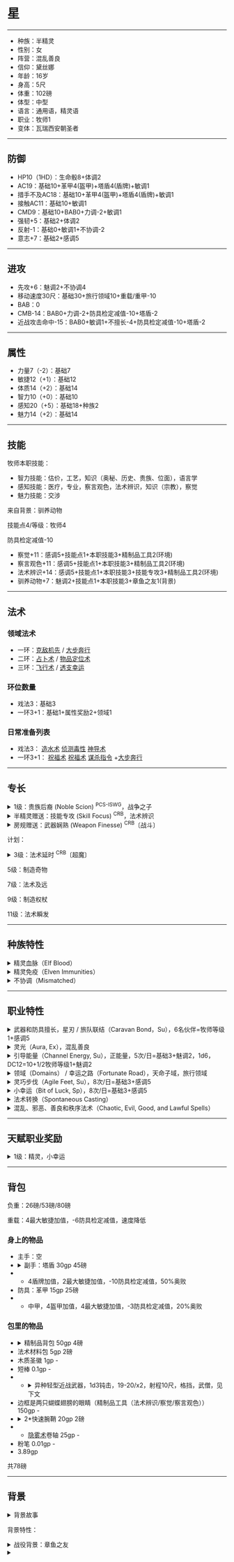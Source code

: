 # 星

----

- 种族：半精灵
- 性别：女
- 阵营：混乱善良
- 信仰：黛丝娜
- 年龄：16岁
- 身高：5尺
- 体重：102磅
- 体型：中型
- 语言：通用语，精灵语
- 职业：牧师1
- 变体：瓦瑞西安朝圣者

----

## 防御

- HP10（1HD）：生命骰8+体调2
- AC19：基础10+革甲4(盔甲)+塔盾4(盾牌)+敏调1
- 措手不及AC18：基础10+革甲4(盔甲)+塔盾4(盾牌)+敏调1
- 接触AC11：基础10+敏调1
- CMD9：基础10+BAB0+力调-2+敏调1
- 强韧+5：基础2+体调2
- 反射-1：基础0+敏调1+不协调-2
- 意志+7：基础2+感调5

----

## 进攻

- 先攻+6：魅调2+不协调4
- 移动速度30尺：基础30+旅行领域10+重载/重甲-10
- BAB：0
- CMB-14：BAB0+力调-2+防具检定减值-10+塔盾-2
- 近战攻击命中-15：BAB0+敏调1+不擅长-4+防具检定减值-10+塔盾-2

----

## 属性

- 力量7（-2）：基础7
- 敏捷12（+1）：基础12
- 体质14（+2）：基础14
- 智力10（+0）：基础10
- 感知20（+5）：基础18+种族2
- 魅力14（+2）：基础14

----

## 技能

牧师本职技能：
- 智力技能：估价，工艺，知识（奥秘、历史、贵族、位面），语言学
- 感知技能：医疗，专业，察言观色，法术辨识，知识（宗教），察觉
- 魅力技能：交涉

来自背景：驯养动物

技能点4/等级：牧师4

防具检定减值-10

- 察觉+11：感调5+技能点1+本职技能3+精制品工具2(环境)
- 察言观色+11：感调5+技能点1+本职技能3+精制品工具2(环境)
- 法术辨识+14：感调5+技能点1+本职技能3+技能专攻3+精制品工具2(环境)
- 驯养动物+7：魅调2+技能点1+本职技能3+章鱼之友1(背景)

----

## 法术

### 领域法术

- 一环：[克敌机先](https://xiaoxiaomeow.github.io/pathfinder/spell.html?spell=true%20strike) / [大步奔行](https://xiaoxiaomeow.github.io/pathfinder/spell.html?spell=longstrider)
- 二环：[占卜术](https://xiaoxiaomeow.github.io/pathfinder/spell.html?spell=augury) / [物品定位术](https://xiaoxiaomeow.github.io/pathfinder/spell.html?spell=locate%20object)
- 三环：[飞行术](https://xiaoxiaomeow.github.io/pathfinder/spell.html?spell=fly) / [透支幸运](https://xiaoxiaomeow.github.io/pathfinder/spell.html?spell=borrow%20fortune)

### 环位数量

- 戏法3：基础3
- 一环3+1：基础1+属性奖励2+领域1

### 日常准备列表

- 戏法3：
[造水术](https://xiaoxiaomeow.github.io/pathfinder/spell.html?spell=create%20water)
[侦测毒性](https://xiaoxiaomeow.github.io/pathfinder/spell.html?spell=detect%20poison)
[神导术](https://xiaoxiaomeow.github.io/pathfinder/spell.html?spell=guidance)
- 一环3+1：
[祝福术](https://xiaoxiaomeow.github.io/pathfinder/spell.html?spell=bless)
[祝福术](https://xiaoxiaomeow.github.io/pathfinder/spell.html?spell=bless)
[谋杀指令](https://xiaoxiaomeow.github.io/pathfinder/spell.html?spell=murderous%20command)
+[大步奔行](https://xiaoxiaomeow.github.io/pathfinder/spell.html?spell=longstrider)

----

## 专长

<details>
<summary>
1级：贵族后裔 (Noble Scion) <sup>PCS-ISWG</sup>，战争之子
</summary>

你是一个充满自豪的贵族家庭的一员，无论你是否在你的家族中有着良好的声誉。

先决条件: 魅力13，必须在1级选取。

专长效果: 你的知识（贵族）检定获得+2加值，并且该知识技能总是你的本职技能。

当你选择该专长时，从后述列表中选择一种与你的贵族家庭风格相符的优势。请与你的DM协商来确保你所选择的选项是合适的。

艺术之子：你的所有表演检定获得+1加值，并且表演总是你的本职技能。如果你拥有吟游诗人表演能力，那么你每日能够额外使用该能力3轮。

知识之子：你所拥有的所有至少有1级的知识技能均会获得+1加值。

魔法之子：你从后述语言中选择1个作为奖励语言：深渊语（Abyssal），邪灵语（Aklo），天界语（Celestial），龙语（Draconic），炼狱语（Infernal）或者木族语（Sylvan）。每日1次以自由动作，你能够在任何由你进行的法术辨识检定中获得+2加值。你必须在进行检定之前花费自由动作以获得加值。

安宁之子：每当你在使用基于感知的技能取十时，则视为你骰出13而非10点作为结果。

战争之子：你使用你的魅力调整值来调整先攻检定，而非使用你的敏捷调整值。
</details>

<details>
<summary>
半精灵赠送：技能专攻 (Skill Focus) <sup>CRB</sup>，法术辨识
</summary>

选择一项技能。你特别擅长该技能。

专长效果: 你在所有涉及该技能的检定上获得+3加值。如果你该技能的等级为10或更高，此加值提升为+6。

特殊说明: 你可以多次选取此专长。其效果不叠加。每次你获得此专长时，它作用于一种新技能。
</details>

<details>
<summary>
房规赠送：武器娴熟 (Weapon Finesse) <sup>CRB</sup>〔战斗〕
</summary>

你善于在近身战斗中使用敏捷代替蛮力。

专长效果: 使用适于你体型的轻型武器、细剑、长鞭、刺链时，你可以在攻击检定中改为使用敏捷修正，而非力量修正。若你持用盾牌，攻击检定会受到盾牌的防具检定减值。

特殊说明: 天生武器视为轻型武器。
</details>

计划：

<details>
<summary>
3级：法术延时 <sup>CRB</sup>〔超魔〕
</summary>

此专长可使法术效果的持续时间加长。

专长效果: 搭配此专长的法术持续时间加倍。持续时间为专注、立即或永久的法术不受本专长影响。延时的法术须占用高于原本1个环位的法术位。
</details>

5级：制造奇物

7级：法术及远

9级：制造权杖

11级：法术瞬发

----

## 种族特性

<details>
<summary>
精灵血脉（Elf Blood）
</summary>
在判断与种族相关的效果时，半精灵同时被视为精灵与人类。
</details>

<details>
<summary>
精灵免疫（Elven Immunities）
</summary>
半精灵免疫魔法睡眠效果，并且在对抗惑控系法术以及效果时，豁免检定获得+2种族加值。
</details>

<details>
<summary>
不协调（Mismatched）
</summary>
并非拥有着人类与精灵混合的身体和面部特征，或非倾向于父母其中一方，一小部分半精灵拥有异常的混合特征。他们拥有明显不协调的眼睛和耳朵，以及参差不齐的肢体。拥有此特性的半精灵在反射豁免承受-2罚值，但在先攻检定获得+4种族加值。此特性取代敏锐感官和昏暗视觉。
</details>

----

## 职业特性

<details>
<summary>
武器和防具擅长，星刃 / 旅队联结（Caravan Bond，Su），6名伙伴=牧师等级1+感调5
</summary>

牧师擅长使用所有简易武器、轻甲、中甲以及盾牌（塔盾除外）。牧师此外还擅长他的神祇偏好的武器。

1级起，通过带领一支队伍祈祷1分钟，瓦瑞西亚朝圣者能够选择数量等同于她的牧师等级+她的感知调整值位旅伴。她可以将领域的神授力量用在这些旅伴身上，就如同他们是她自身一般。她能将这些能力使用到距离她30尺内的旅伴身上，即使这些能力原本需要接触。

该能力取代了牧师的中甲与盾牌擅长——保留下来的只有擅长轻甲。
</details>

<details>
<summary>
灵光（Aura, Ex），混乱善良
</summary>
信奉混乱、邪恶、善良或秩序神祇的牧师拥有和神祇阵营相同的灵光（见‘侦测邪恶（Detect Evil）’法术的说明）。
</details>

<details>
<summary>
引导能量（Channel Energy, Su），正能量，5次/日=基础3+魅调2，1d6，DC12=10+1/2牧师等级1+魅调2
</summary>

无论阵营，任何牧师都能通过圣徽(或邪徽)来释放源自信仰的能量波。这种能量可以用来治疗或者造成伤害，取决于能量类型和目标物种。一个善良牧师（或者信奉善良神）引导正能量，可以伤害不死生物或者用于治疗活物。一个邪恶牧师（或者信奉邪恶神）引导负能量，用于对活物造成伤害或者治疗不死生物。信奉中立神的中立牧师（或者无神牧师）必须选择引导正能量还是负能量，一旦确定不能更改。这个选择还决定牧师是自发治疗法术还是造成伤害法术。

引导能量是以牧师为中心半径30尺的爆发范围，影响同一类的所有生物（活物或是不死生物）。造成和治疗的伤害等于“1d6+每比1级多2牧师等级1d6”（3级2d6，5级3d6，以此类推）。生物可以通过意志豁免来降低一半伤害，DC是“10+1/2牧师等级+魅力修正”。治疗的能量不能使生命超过最大生命值，多余的会被浪费掉。牧师每天能够引导能量的次数相当于“3+魅力修正”。这是一个不会引起借机攻击的标准动作，牧师可以选择自己是否包含在内。牧师必须能亮出圣徽以使用这个能力。
</details>

<details>
<summary>
领域（Domains） / 幸运之路（Fortunate Road），天命子域，旅行领域
</summary>

牧师的神和阵营，决定他能够使用什么法术、他的价值观和别人怎么看他。牧师选择他的神的两个领域，当他的阵营对应的时候，可以选择阵营领域（秩序、混乱、善良、邪恶）。如果牧师不信奉特定的神，他依然可以选择两个领域来代表他的灵性倾向和能力（交由GM决定）。但仍须遵守阵营领域的限制。每个领域授予一些领域能力，取决于牧师等级，在每个法术等级都有领域法术栏位，可以用来准备其中一个领域的法术。如果某个领域法术不在牧师法术列表上，便只能使用领域法术栏位准备该法术。领域法术不能用来自发转化。此外，牧师得到他领域中列出的能力，如果他等级够高的话。除非另有说明，使用领域能力是一个标准动作。

需要使用近战接触攻击和远程接触攻击的领域能力都增加以下描述：如果额外消耗1次使用次数，可以及远（接触变为30尺，30尺变为100尺）施放；如果额外消耗1次使用次数，可以延时施放；如果额外消耗2次使用次数，可以强效施放；如果额外消耗2次使用次数，可以顽强施放；如果额外消耗3次使用次数，可以极效施放；如果额外消耗4次使用次数，可以瞬发施放。前提是你有对应的超魔专长。

1级起，瓦瑞西亚朝圣者必须选择混乱领域（Chaos），团队领域（Community），解放领域（Liberation），机运领域（Luck），旅行领域（Travel）或天气领域（Weather）（或者战役允许的话，可选择出自《进阶玩者手册》的探索子域[Exploration]，命运子域[Fate]，自由子域[Freedom]，交易子域[Trade]，四季子域[Seasons]）作为她的领域中的一个。如果牧师所侍奉的神祇并不具有上述领域中的任何一个，那么她有权使用这些领域，但是只能选取一个领域——实际上她失去了选择第二个领域的权利。作为结果，只有少数牧师会在侍奉那些不具有上述领域的神祇的同时成为瓦瑞西亚朝圣者。

此能力在其他方面如同标准牧师的领域能力，并取代之。
</details>

<details>
<summary>
灵巧步伐（Agile Feet, Su），8次/日=基础3+感调5
</summary>
以一个自由动作，你可以在一轮中获得更好的机动性。在接下来的一轮中，你忽视所有困难地形带来的穿越时的移动力惩罚。你每日可使用本能力的次数为“3+感知修正”。
</details>

<details>
<summary>
小幸运（Bit of Luck, Sp），8次/日=基础3+感调5
</summary>
你可以用一个标准动作碰触一个自愿的生物，使其沾到点运气。在接下来一轮中，目标任何时候投掷一个D20，都可以投两次并选择其中较好的结果。每日你可以使用本能力的次数为“3+感知修正”。
</details>

<details>
<summary>
法术转换（Spontaneous Casting）
</summary>
善良牧师（或信仰善良神祇的中立牧师）可以将事先准备好的法术（祷念和领域法术不可）临时转换成医疗法术，即使他事前并未准备该医疗法术也可。此时，牧师会“失掉”一个准备好的法术，换得一个同环级（或较低环级）的‘治疗伤害’法术。邪恶牧师（或信仰邪恶神祇的中立牧师）不能将法术转换成医疗法术，但却可以转换成‘造成伤害’法术。信仰中立神祇的中立牧师可以在上述两种法术转换中择其一，但是做出决定之后便再也无法改变。此选择亦决定该中立牧师能引导正能量还是负能量。
</details>

<details>
<summary>
混乱、邪恶、善良和秩序法术（Chaotic, Evil, Good, and Lawful Spells）
</summary>
牧师无法施展与神祇或本身阵营相反的法术。对应阵营的法术会有相关描述符加以识别。
</details>

----

## 天赋职业奖励

<details>
<summary>
1级：精灵，小幸运
</summary>
选择一种1级获得并且每日使用次数为“3+牧师感知修正”的领域之力。这个领域之力的每日使用次数+1/2。
</details>

----

## 背包

负重：26磅/53磅/80磅

重载：4最大敏捷加值，-6防具检定减值，速度降低

### 身上的物品

- 主手：空
- <details><summary>副手：塔盾 30gp 45磅</summary>这面巨大的木制盾牌几乎和使用它的人一样高。多数情况下，塔盾只能为你提供AC加值。不过除此之外，以一个标准动作，塔盾的使用者可以利用塔盾为自己获得全掩蔽，持续到他的下回合开始为止。如果你要这样使用塔盾，你需要选择自己所占据方格的一条边线，在对抗敌人对你自己的攻击时此边线视为坚固墙壁。你只能从这一条边获得全掩蔽，而其他不穿过这条线的攻击则无效（见核心规则战斗章节中掩蔽相关部分）。但是，塔盾并不会对法术效果提供任何掩蔽，一个施法者可以瞄准塔盾、等同于瞄准它的持有者——你。塔盾不能用来进行盾击，你也无法用持盾手做任何事。塔盾极其沉重，当持用塔盾战斗时，你的攻击检定承受-2减值。</details>
- - 4盾牌加值，2最大敏捷加值，-10防具检定减值，50%奥败
- 防具：革甲 15gp 25磅</details>
- - 中甲，4盔甲加值，4最大敏捷加值，-3防具检定减值，20%奥败

### 包里的物品

- <details><summary>精制品背包 50gp 4磅</summary>这种皮革背包有一个大口袋，可用扣带关闭，可容纳约2立方英尺的物品。有些背包在侧面会有一个或多个小口袋。精制背包：这款背包有许多口袋可以用来存储冒险中可能需要的物品。背包上有一些钩子可以用来绑住水罐、袋子，甚至是卷起来的毛毯等。交叉于胸前的肩带含有软垫，使得腰部能够更均匀的分配重量。与普通的背包一样，精制品背包能够在其主容器内容纳约2立方英尺的物品。若你装备精制品背包，计算负重时你的力量视为比正常值+1。</details>
- 法术材料包 5gp 2磅
- 木质圣徽 1gp -
- 短棒 0.1gp -
- - <details><summary>异种轻型近战武器，1d3钝击，19-20/x2，射程10尺，格挡，武僧，见下文</summary>这种粗短的棍棒常为武术家使用以增强他们的招式。短棒可以有效的用来钳制对手的行动或是戳刺对方的要害，为使用者在擒抱战技检定上提供+2加值。</details>
- 边框是两只蝴蝶翅膀的眼睛（精制品工具（法术辨识/察觉/察言观色）） 150gp -
- <details><summary>2*快速腕鞘 20gp 2磅</summary>此腕鞘设计成可以绑在你的前臂上，但过大的体积使它难以藏匿在长袖底下。此物品可以存放（hold）一件一臂长的物体，例如匕首、飞镖、药水、魔杖或仅包含单一法术的卷轴。你可以用迅捷动作弯曲你的手腕，将腕鞘内的物品落入你的手中（但仍会如正常取出一件物品般遭到借机攻击）。将物品放入腕鞘是一个整轮动作，而且会引发借机攻击。你每条手臂只能穿戴一个腕鞘。</details>
- - [隐雾术](https://xiaoxiaomeow.github.io/pathfinder/spell.html?spell=obscuring%20mist)卷轴 25gp -
- 粉笔 0.01gp -
- 3.89gp

共78磅

----

## 背景

<details>
<summary>
背景故事
</summary>


</details>

背景特性：

<details>
<summary>
战役背景：章鱼之友
</summary>

你这一生与动物相处的时间比与人相处的时间还要多，并发现他们其实很容易理解。你在驯养动物上获得 +1 背景加值，并且总是你的本职技能。一旦你想要“强迫”野生动物做把戏，你的背景加值会上升到 +5，只要它的态度是冷漠或友好。你可以对动物类型的目标生物施放魅惑和胁迫类法术就好像他们是类人生物，但除非你有其他的能力能让动物也理解你，否则你仍然要通过成功的驯养动物检定来强迫目标沟通特殊的要求。
</details>

<details>
<summary>

</summary>

</details>